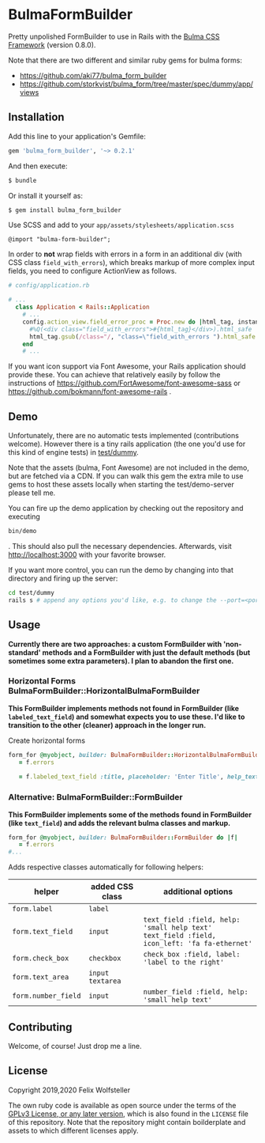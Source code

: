 # BulmaFormBuilder

Pretty unpolished FormBuilder to use in Rails with the [Bulma CSS Framework](https://bulma.io) (version 0.8.0).

Note that there are two different and similar ruby gems for bulma forms:

  * https://github.com/aki77/bulma_form_builder
  * https://github.com/storkvist/bulma_form/tree/master/spec/dummy/app/views

## Installation

Add this line to your application's Gemfile:

```ruby
gem 'bulma_form_builder', '~> 0.2.1'
```

And then execute:
```bash
$ bundle
```

Or install it yourself as:
```bash
$ gem install bulma_form_builder
```

Use SCSS and add to your `app/assets/stylesheets/application.scss`
```
@import "bulma-form-builder";
```

In order to **not** wrap fields with errors in a form in an additional div (with CSS class `field_with_errors`), which breaks markup of more complex input fields, you need to configure ActionView as follows.

```ruby
# config/application.rb

# ...
  class Application < Rails::Application
    # ...
    config.action_view.field_error_proc = Proc.new do |html_tag, instance|
      #%Q(<div class="field_with_errors">#{html_tag}</div>).html_safe
      html_tag.gsub(/class="/, "class=\"field_with_errors ").html_safe
    end 
    # ...
```

If you want icon support via Font Awesome, your Rails application should provide these.
You can achieve that relatively easily by follow the instructions of https://github.com/FortAwesome/font-awesome-sass or https://github.com/bokmann/font-awesome-rails .

## Demo

Unfortunately, there are no automatic tests implemented (contributions welcome).
However there is a tiny rails application (the one you'd use for this kind of engine tests) in [test/dummy](test/dummy).

Note that the assets (bulma, Font Awesome) are not included in the demo, but are fetched via a CDN.  If you can walk this gem the extra mile to use gems to host these assets locally when starting the test/demo-server please tell me.

You can fire up the demo application by checking out the repository and executing

```bash
bin/demo
```
. This should also pull the necessary dependencies. Afterwards, visit [http://localhost:3000](http://localhost:3000) with your favorite browser.


If you want more control, you can run the demo by changing into that directory and firing up the server:

```bash
cd test/dummy
rails s # append any options you'd like, e.g. to change the --port=<portnumber>
```

## Usage

**Currently there are two approaches: a custom FormBuilder with 'non-standard' methods and a FormBuilder with just the default methods (but sometimes some extra parameters).  I plan to abandon the first one.**

### Horizontal Forms BulmaFormBuilder::HorizontalBulmaFormBuilder

**This FormBuilder implements methods not found in FormBuilder (like `labeled_text_field`) and somewhat expects you to use these.  I'd like to transition to the other (cleaner) approach in the longer run.**

Create horizontal forms
```ruby
form_for @myobject, builder: BulmaFormBuilder::HorizontalBulmaFormBuilder do |f|
   = f.errors
 
   = f.labeled_text_field :title, placeholder: 'Enter Title', help_text: 'Remember to have a snappy title', icon: 'fa-star'

```

### Alternative: BulmaFormBuilder::FormBuilder

**This FormBuilder implements some of the methods found in FormBuilder (like `text_field`) and adds the relevant bulma classes and markup.**

```ruby
form_for @myobject, builder: BulmaFormBuilder::FormBuilder do |f|
   = f.errors
#...
```

Adds respective classes automatically for following helpers:

| helper | added CSS class | additional options|
|--|--|--|
| `form.label`      | `label` | |
| `form.text_field` | `input` | `text_field :field, help: 'small help text'` <br/> `text_field :field, icon_left: 'fa fa-ethernet'`|
| `form.check_box` | `checkbox` | `check_box :field, label: 'label to the right'` |
| `form.text_area` | `input textarea` | |
| `form.number_field` | `input` | `number_field :field, help: 'small help text'`|
 

## Contributing
Welcome, of course! Just drop me a line.

## License
Copyright 2019,2020 Felix Wolfsteller

The own ruby code is available as open source under the terms of the [GPLv3 License, or any later version](https://opensource.org/licenses/GPL-3.0), which is also found in the `LICENSE` file of this repository.
Note that the repository might contain boilderplate and assets to which different licenses apply.
